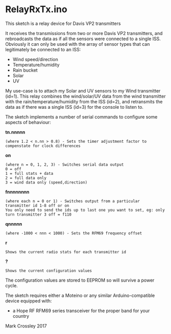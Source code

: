 # RelayRxTx.ino

This sketch is a relay device for Davis VP2 transmitters

It receives the transmissions from two or more Davis VP2 transmitters, and rebroadcasts the data as if all the sensors were connected to a single ISS.
Obviously it can only be used with the array of sensor types that can legitimately be connected to an ISS:
* Wind speed/direction
* Temperature/humidity
* Rain bucket
* Solar
* UV

My use-case is to attach my Solar and UV sensors to my Wind transmitter (id=1). This relay combines the wind/solar/UV data from the wind transmitter with
the rain/temperature/humidity from the ISS (id=2), and retransmits the data as if there was a single ISS (id=3) for the console to listen to.

The sketch implements a number of serial commands to configure some aspects of behaviour:

**tn.nnnnn**

    (where 1.2 < n.nn > 0.8) - Sets the timer adjustment factor to compenstate for clock differences

**on**

    (where n = 0, 1, 2, 3) - Switches serial data output
    0 = off
    1 = full stats + data
    2 = full data only
    3 = wind data only (speed,direction)

**fnnnnnnnn**

    (where each n = 0 or 1) - Switches output from a particular transmitter id 1-8 off or on
    You only need to send the ids up to last one you want to set, eg: only turn transmitter 3 off = f110

**qnnnnn**

    (where -1000 < nnn < 1000) - Sets the RFM69 frequency offset

**r**

    Shows the current radio stats for each transmitter id

**?**

    Shows the current configuration values

The configuration values are stored to EEPROM so will survive a power cycle.

The sketch requires either a Moteino or any similar Arduino-compatible device equipped with:
* a Hope RF RFM69 series transceiver for the proper band for your country

Mark Crossley 2017
